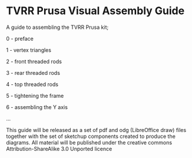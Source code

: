 TVRR Prusa Visual Assembly Guide
================================

A guide to assembling the TVRR Prusa kit;

0 - preface

1 - vertex triangles

2 - front threaded rods

3 - rear threaded rods

4 - top threaded rods

5 - tightening the frame

6 - assembling the Y axis

...

This guide will be released as a set of pdf and odg (LibreOffice draw) files together with the set of sketchup components created to produce the diagrams. All material will be published under the creative commons Attribution-ShareAlike 3.0 Unported licence